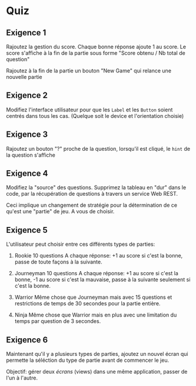 Quiz
====


Exigence 1
----------

Rajoutez la gestion du score.
Chaque bonne réponse ajoute 1 au score.
Le score s'affiche à la fin de la partie sous forme "Score obtenu / Nb total de question"

Rajoutez à la fin de la partie un bouton "New Game" qui relance une nouvelle partie

Exigence 2
----------

Modifiez l'interface utilisateur pour que les `Label` et les `Button` soient centrés dans tous les cas.
(Quelque soit le device et l'orientation choisie)

Exigence 3
----------

Rajoutez un bouton "?" proche de la question, lorsqu'il est cliqué, le `hint` de la question s'affiche

Exigence 4
----------

Modifiez la "source" des questions. Supprimez la tableau en "dur" dans le code, par la récupération de questions
à travers un service Web REST.

Ceci implique un changement de stratégie pour la détermination de ce qu'est une "partie" de jeu. A vous de choisir.

Exigence 5
----------

L'utilisateur peut choisir entre ces différents types de parties:

 1. Rookie
    10 questions
    A chaque réponse: +1 au score si c'est la bonne, passe de toute façons à la suivante.
    
 2. Journeyman
    10 questions
    A chaque réponse: +1 au score si c'est la bonne, -1 au score si c'est la mauvaise, passe à la suivante seulement si c'est la bonne.
    
 3. Warrior
    Même chose que Journeyman mais avec 15 questions et restrictions de temps de 30 secondes pour la partie entière.
    
 4. Ninja
    Même chose que Warrior mais en plus avec une limitation du temps par question de 3 secondes.

Exigence 6
----------

Maintenant qu'il y a plusieurs types de parties, ajoutez un nouvel écran qui permette la séléction du type de partie avant de commencer
le jeu.

Objectif: gérer deux _écrans_ (views) dans une même application, passer de l'un à l'autre.

